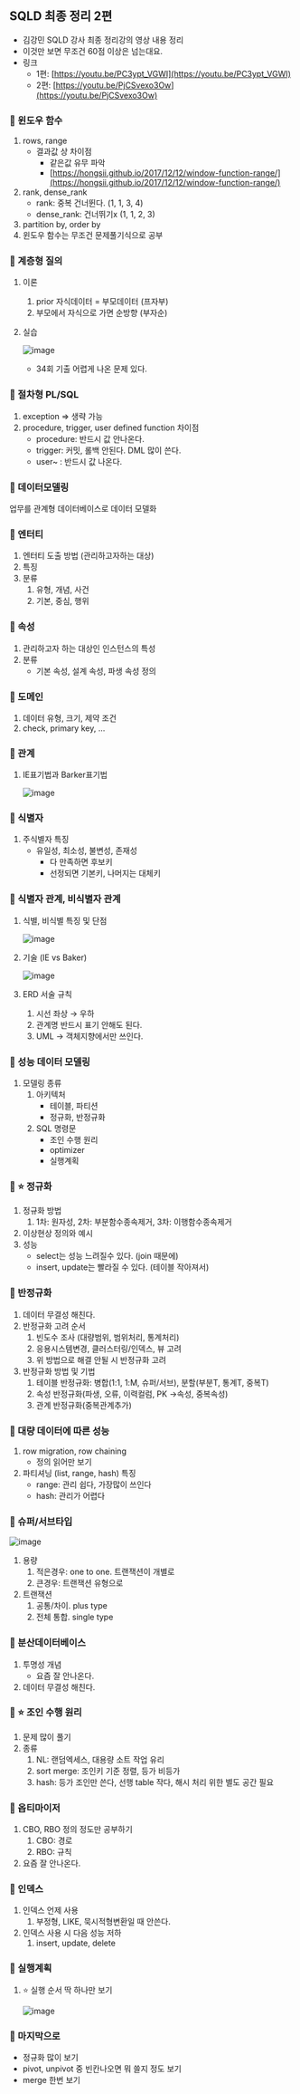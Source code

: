 ## SQLD 최종 정리 2편

- 김강민 SQLD 강사 최종 정리강의 영상 내용 정리
- 이것만 보면 무조건 60점 이상은 넘는대요.
- 링크
    - 1편: [https://youtu.be/PC3ypt_VGWI](https://youtu.be/PC3ypt_VGWI)
    - 2편: [https://youtu.be/PjCSvexo3Ow](https://youtu.be/PjCSvexo3Ow)

### 🔷 윈도우 함수

1. rows, range
    - 결과값 상 차이점
        - 같은값 유무 파악
        - [https://hongsii.github.io/2017/12/12/window-function-range/](https://hongsii.github.io/2017/12/12/window-function-range/)
2. rank, dense_rank
    - rank: 중복 건너뛴다. (1, 1, 3, 4)
    - dense_rank: 건너뛰기x (1, 1, 2, 3)
3. partition by, order by
4. 윈도우 함수는 무조건 문제풀기식으로 공부

### 🔷 계층형 질의

1. 이론
    1. prior 자식데이터 = 부모데이터 (프자부)
    2. 부모에서 자식으로 가면 순방향 (부자순)
2. 실습
    
    ![image](https://user-images.githubusercontent.com/70236767/141673357-9ed5c7ad-a843-4baf-b42f-b689581232ee.png)
    
    - 34회 기출 어렵게 나온 문제 있다.

### 🔷 절차형 PL/SQL

1. exception ⇒ 생략 가능
2. procedure, trigger, user defined function 차이점
    - procedure: 반드시 값 안나온다.
    - trigger: 커밋, 롤백 안된다. DML 많이 쓴다.
    - user~ : 반드시 값 나온다.

### 🔷 데이터모델링

업무를 관계형 데이터베이스로 데이터 모델화

### 🔷 엔터티

1. 엔터티 도출 방법 (관리하고자하는 대상)
2. 특징
3. 분류
    1. 유형, 개념, 사건
    2. 기본, 중심, 행위

### 🔷 속성

1. 관리하고자 하는 대상인 인스턴스의 특성
2. 분류
    - 기본 속성, 설계 속성, 파생 속성 정의

### 🔷 도메인

1. 데이터 유형, 크기, 제약 조건
2. check, primary key, ...

### 🔷 관계

1. IE표기법과 Barker표기법 
    
    ![image](https://user-images.githubusercontent.com/70236767/141673366-c32bcc06-2e3f-495d-b6ba-2e254e86fd07.png)
    

### 🔷 식별자

1. 주식별자 특징
    - 유일성, 최소성, 불변성, 존재성
        - 다 만족하면 후보키
        - 선정되면 기본키, 나머지는 대체키

### 🔷 식별자 관계, 비식별자 관계

1. 식별, 비식별 특징 및 단점
    
    ![image](https://user-images.githubusercontent.com/70236767/141673370-a99e8faa-df53-41fe-9982-a77cf5be4989.png)
    
2. 기술 (IE vs Baker)
    
    ![image](https://user-images.githubusercontent.com/70236767/141673373-22ae1fed-d1fc-4be7-b0b7-91749c67a3d1.png)
    
3. ERD 서술 규칙
    1. 시선 좌상 → 우하
    2. 관계명 반드시 표기 안해도 된다.
    3. UML → 객체지향에서만 쓰인다.

### 🔷 성능 데이터 모델링

1. 모델링 종류
    1. 아키텍처
        - 테이블, 파티션
        - 정규화, 반정규화
    2. SQL 명령문
        - 조인 수행 원리
        - optimizer
        - 실행계획

### 🔷 ⭐ 정규화

1. 정규화 방법
    1. 1차: 원자성, 2차: 부분함수종속제거, 3차: 이행함수종속제거
2. 이상현상 정의와 예시
3. 성능
    - select는 성능 느려질수 있다. (join 때문에)
    - insert, update는 빨라질 수 있다. (테이블 작아져서)

### 🔷 반정규화

1. 데이터 무결성 해친다.
2. 반정규화 고려 순서
    1. 빈도수 조사 (대량범위, 범위처리, 통계처리)
    2. 응용시스템변경, 클러스터링/인덱스, 뷰 고려
    3. 위 방법으로 해결 안될 시 반정규화 고려
3. 반정규화 방법 및 기법
    1. 테이블 반정규화: 병합(1:1, 1:M, 슈퍼/서브), 분할(부분T, 통계T, 중복T)
    2. 속성 반정규화(파생, 오류, 이력컬럼, PK →속성, 중복속성)
    3. 관계 반정규화(중복관계추가)

### 🔷 대량 데이터에 따른 성능

1. row migration, row chaining
    - 정의 읽어만 보기
2. 파티셔닝 (list, range, hash) 특징
    - range: 관리 쉽다, 가장많이 쓰인다
    - hash: 관리가 어렵다

### 🔷 슈퍼/서브타입

   ![image](https://user-images.githubusercontent.com/70236767/141673448-0d2d9037-d0ca-4dcd-8cd4-93bba827c50f.png)


1. 용량
    1. 적은경우: one to one. 트랜잭션이 개별로
    2. 큰경우: 트랜잭션 유형으로
2. 트랜잭션
    1. 공통/차이. plus type
    2. 전체 통합. single type

### 🔷 분산데이터베이스

1. 투명성 개념
    - 요즘 잘 안나온다.
2. 데이터 무결성 해친다.

### 🔷 ⭐ 조인 수행 원리

1. 문제 많이 풀기
2. 종류
    1. NL: 랜덤엑세스, 대용량 소트 작업 유리
    2. sort merge: 조인키 기준 정렬, 등가 비등가
    3. hash: 등가 조인만 쓴다, 선행 table 작다, 해시 처리 위한 별도 공간 필요

### 🔷 옵티마이저

1. CBO, RBO 정의 정도만 공부하기
    1. CBO: 경로
    2. RBO: 규칙
2. 요즘 잘 안나온다.

### 🔷 인덱스

1. 인덱스 언제 사용
    1. 부정형, LIKE, 묵시적형변환일 때 안쓴다.
2. 인덱스 사용 시 다음 성능 저하
    1. insert, update, delete

### 🔷 실행계획

1. ⭐ 실행 순서 딱 하나만 보기
    
    ![image](https://user-images.githubusercontent.com/70236767/141673401-d00a97fb-a335-4a23-9e1d-66a3d3931fbe.png)
    

### 🔷 마지막으로

- 정규화 많이 보기
- pivot, unpivot 중 빈칸나오면 뭐 쓸지 정도 보기
- merge 한번 보기
